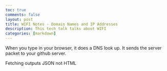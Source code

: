 ```yaml
---
toc: true
comments: false
layout: post
title: WIFI Notes - Domain Names and IP Addresses 
description: This tech talk talks about WIFI
categories: [markdown]
---
```


 When you type in your browser, it does a DNS look up. It sends the server packet to your github server. 

 Fetching outputs JSON not HTML
